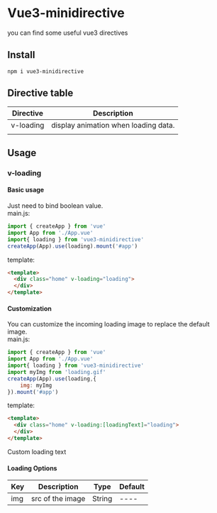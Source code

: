 # Vue3-minidirective
you can find some useful vue3 directives

## Install
~~~
npm i vue3-minidirective
~~~

## Directive table

| Directive | Description                          |
| --------- | ------------------------------------ |
| v-loading | display animation when loading data. |
|           |                                      |

## Usage

###  v-loading
#### Basic usage
Just need to bind boolean value.<br>
main.js:
~~~js
import { createApp } from 'vue'
import App from './App.vue'
import{ loading } from 'vue3-minidirective'
createApp(App).use(loading).mount('#app')
~~~
template:
~~~html
<template>
  <div class="home" v-loading="loading">
  </div>
</template>
~~~
#### Customization
You can customize the incoming loading image to replace the default image.<br>
main.js:
~~~js
import { createApp } from 'vue'
import App from './App.vue'
import{ loading } from 'vue3-minidirective'
import myImg from 'loading.gif'
createApp(App).use(loading,{
    img: myImg
}).mount('#app')
~~~
template:
~~~html
<template>
  <div class="home" v-loading:[loadingText]="loading">
  </div>
</template>
~~~
Custom loading text

#### Loading Options

| Key  | Description      | Type   | Default |
| ---- | ---------------- | ------ | ------- |
| img  | src of the image | String | ----    |